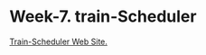# Week-7. train-Scheduler

[Train-Scheduler Web Site.](https://grace8512.github.io/train-Scheduler/)

